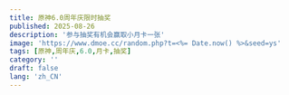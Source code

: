 ```yaml
---
title: 原神6.0周年庆限时抽奖
published: 2025-08-26
description: '参与抽奖有机会赢取小月卡一张'
image: 'https://www.dmoe.cc/random.php?t=<%= Date.now() %>&seed=ys'
tags: [原神,周年庆,6.0,月卡,抽奖]
category: ''
draft: false 
lang: 'zh_CN'
---
```


